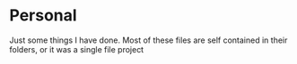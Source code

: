 # Personal
Just some things I have done.
 Most of these files are self contained in their folders, or it was a single file project
